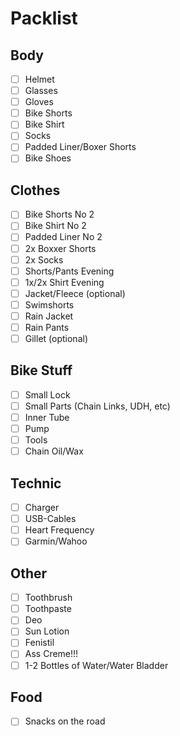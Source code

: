 # Packlist

## Body

- [ ] Helmet
- [ ] Glasses
- [ ] Gloves
- [ ] Bike Shorts
- [ ] Bike Shirt
- [ ] Socks
- [ ] Padded Liner/Boxer Shorts
- [ ] Bike Shoes

## Clothes

- [ ] Bike Shorts No 2
- [ ] Bike Shirt No 2
- [ ] Padded Liner No 2
- [ ] 2x Boxxer Shorts
- [ ] 2x Socks
- [ ] Shorts/Pants Evening
- [ ] 1x/2x Shirt Evening
- [ ] Jacket/Fleece (optional)
- [ ] Swimshorts
- [ ] Rain Jacket
- [ ] Rain Pants
- [ ] Gillet (optional)

## Bike Stuff

- [ ] Small Lock
- [ ] Small Parts (Chain Links, UDH, etc)
- [ ] Inner Tube
- [ ] Pump
- [ ] Tools
- [ ] Chain Oil/Wax

## Technic

- [ ] Charger
- [ ] USB-Cables
- [ ] Heart Frequency
- [ ] Garmin/Wahoo

## Other

- [ ] Toothbrush
- [ ] Toothpaste
- [ ] Deo
- [ ] Sun Lotion
- [ ] Fenistil
- [ ] Ass Creme!!!
- [ ] 1-2 Bottles of Water/Water Bladder

## Food

- [ ] Snacks on the road
